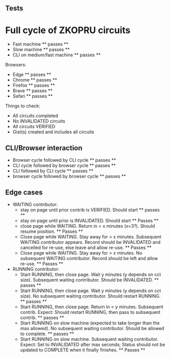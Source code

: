 ## Tests

# Full cycle of ZKOPRU circuits

* Fast machine
  ** passes **
* Slow machine
  ** passes **
* CLI on medium/fast machine
  ** passes **

Browsers:
* Edge
  ** passes **
* Chrome
  ** passes **
* Firefox
  ** passes **
* Brave
  ** passes **
* Safari
  ** passes **

Things to check:
* All circuits completed
* No INVALIDATED circuits
* All circuits VERIFIED
* Gist(s) created and includes all circuits


## CLI/Browser interaction

* Browser cycle followed by CLI cycle
  ** passes **
* CLI cycle followed by browser cycle
  ** passes **
* CLI followed by CLI cycle
  ** passes **
* browser cycle followed by browser cycle
  ** passes **


## Edge cases

* WAITING contributor:
  + stay on page until prior contrib is VERIFIED. Should start
    ** passes **
  + stay on page until prior is INVALIDATED. Should start
    ** Passes **
  + close page while WAITING. Return in < x minutes (x=3?). Should resume position.
    ** Passes **
  + Close page while WAITING. Stay away for > x minutes. Subsequent WAITING contributor appears. Record should be INVALIDATED and cancelled for re-use, else leave and allow re-use.
    ** Passes **
  + Close page while WAITING. Stay away for > x minutes. No subsequent WAITING contributor. Record should be left and allow re-use.
    ** Passes **
* RUNNING contributor:
  + Start RUNNING, then close page. Wait y minutes (y depends on cct size). Subsequent waiting contributor. Should be INVALIDATED.
    ** passes **
  + Start RUNNING, then close page. Wait y minutes (y depends on cct size). No subsequent waiting contributor. Should restart RUNNING.
    ** passes **
  + Start RUNNING, then close page. Return in < y minutes. Subsequent contrib. Expect: Should restart RUNNING, then pass to subsequent contrib. 
    ** passes **
  + Start RUNNING on slow machine (expected to take longer than the max allowed). No subsequent waiting contributor. Should be allowed to complete.
    ** passes **
  + Start RUNNING on slow machine. Subsequent waiting contributor. Expect: Set to INVALIDATED after max seconds; Status should not be updated to COMPLETE when it finally finishes.
    ** Passes **

